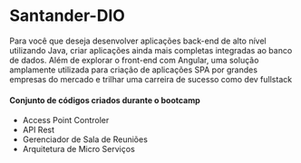 # Santander-DIO

Para você que deseja desenvolver aplicações back-end de alto nível utilizando Java, criar aplicações ainda mais completas integradas ao banco de dados. Além de explorar o front-end com Angular, uma solução amplamente utilizada para criação de aplicações SPA por grandes empresas do mercado e trilhar uma carreira de sucesso como dev fullstack

#### Conjunto de códigos criados durante o bootcamp

 - Access Point Controler
 - API Rest
 - Gerenciador de Sala de Reuniões
 - Arquitetura de Micro Serviços




